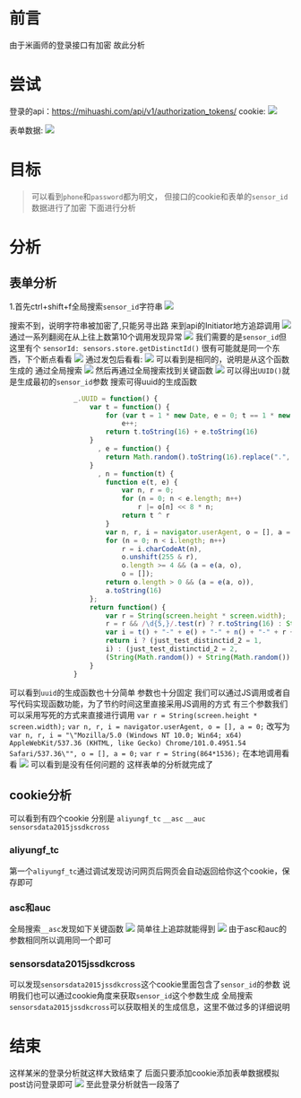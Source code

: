 # 前言

由于米画师的登录接口有加密 故此分析

# 尝试
登录的api：https://mihuashi.com/api/v1/authorization_tokens/
cookie: 
![](https://i.imgur.com/Mfz2isN.png)

表单数据:
![](https://i.imgur.com/l11ClGr.png)

# 目标
> 可以看到`phone`和`password`都为明文， 但接口的cookie和表单的`sensor_id`数据进行了加密
> 下面进行分析

# 分析
## 表单分析

1.首先ctrl+shift+f全局搜索`sensor_id`字符串
![](https://i.imgur.com/OFcNeEp.png)

搜索不到，说明字符串被加密了,只能另寻出路
来到api的Initiator地方追踪调用
![](https://i.imgur.com/cbfTaK0.png)
通过一系列翻阅在从上往上数第10个调用发现异常
![](https://i.imgur.com/vegoZR4.png)
我们需要的是`sensor_id`但这里有个
`sensorId: sensors.store.getDistinctId()`
很有可能就是同一个东西，下个断点看看
![](https://i.imgur.com/82Y1RrU.png)
通过发包后看看:
![](https://i.imgur.com/e9l1kzW.png)
可以看到是相同的，说明是从这个函数生成的
通过全局搜索
![](https://i.imgur.com/TzMtL4w.png)
然后再通过全局搜索找到关键函数
![](https://i.imgur.com/q3qFFn2.png)
可以得出`UUID()`就是生成最初的`sensor_id`参数
搜索可得uuid的生成函数

```ts
                _.UUID = function() {
                    var t = function() {
                        for (var t = 1 * new Date, e = 0; t == 1 * new Date; )
                            e++;
                        return t.toString(16) + e.toString(16)
                    }
                      , e = function() {
                        return Math.random().toString(16).replace(".", "")
                    }
                      , n = function(t) {
                        function e(t, e) {
                            var n, r = 0;
                            for (n = 0; n < e.length; n++)
                                r |= o[n] << 8 * n;
                            return t ^ r
                        }
                        var n, r, i = navigator.userAgent, o = [], a = 0;
                        for (n = 0; n < i.length; n++)
                            r = i.charCodeAt(n),
                            o.unshift(255 & r),
                            o.length >= 4 && (a = e(a, o),
                            o = []);
                        return o.length > 0 && (a = e(a, o)),
                        a.toString(16)
                    };
                    return function() {
                        var r = String(screen.height * screen.width);
                        r = r && /\d{5,}/.test(r) ? r.toString(16) : String(31242 * Math.random()).replace(".", "").slice(0, 8);
                        var i = t() + "-" + e() + "-" + n() + "-" + r + "-" + t();
                        return i ? (just_test_distinctid_2 = 1,
                        i) : (just_test_distinctid_2 = 2,
                        (String(Math.random()) + String(Math.random()) + String(Math.random())).slice(2, 15))
                    }
                }

```

可以看到`uuid`的生成函数也十分简单 参数也十分固定 我们可以通过JS调用或者自写代码实现函数功能，为了节约时间这里直接采用JS调用的方式
有三个参数我们可以采用写死的方式来直接进行调用
`var r = String(screen.height * screen.width);`
`var n, r, i = navigator.userAgent, o = [], a = 0;`
改写为
`var n, r, i = "\"Mozilla/5.0 (Windows NT 10.0; Win64; x64) AppleWebKit/537.36 (KHTML, like Gecko) Chrome/101.0.4951.54 Safari/537.36\"", o = [], a = 0;`
`var r = String(864*1536);`
在本地调用看看
![](https://i.imgur.com/KlWfscQ.png)
可以看到是没有任何问题的
这样表单的分析就完成了

## cookie分析

可以看到有四个cookie
分别是
`aliyungf_tc`
`__asc`
`__auc`
`sensorsdata2015jssdkcross`
### aliyungf_tc
第一个`aliyungf_tc`通过调试发现访问网页后网页会自动返回给你这个cookie，保存即可

### asc和auc
全局搜索`__asc`发现如下关键函数
![](https://i.imgur.com/ZMvM6V7.png)
简单往上追踪就能得到
![](https://i.imgur.com/k85kUTr.png)
由于asc和auc的参数相同所以调用同一个即可


### sensorsdata2015jssdkcross
可以发现`sensorsdata2015jssdkcross`这个cookie里面包含了`sensor_id`的参数
说明我们也可以通过cookie角度来获取`sensor_id`这个参数生成
全局搜索`sensorsdata2015jssdkcross`可以获取相关的生成信息，这里不做过多的详细说明


# 结束
这样某米的登录分析就这样大致结束了 后面只要添加cookie添加表单数据模拟post访问登录即可
![](https://i.imgur.com/mc51Mmw.png)
至此登录分析就告一段落了
